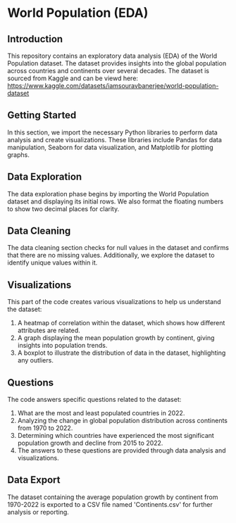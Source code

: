 # World Population (EDA) 

## Introduction

This repository contains an exploratory data analysis (EDA) of the World Population dataset. The dataset provides insights into the global population across countries and continents over several decades. The dataset is sourced from Kaggle and can be viewd here: https://www.kaggle.com/datasets/iamsouravbanerjee/world-population-dataset

## Getting Started

In this section, we import the necessary Python libraries to perform data analysis and create visualizations. These libraries include Pandas for data manipulation, Seaborn for data visualization, and Matplotlib for plotting graphs.

## Data Exploration

The data exploration phase begins by importing the World Population dataset and displaying its initial rows. We also format the floating numbers to show two decimal places for clarity.

## Data Cleaning

The data cleaning section checks for null values in the dataset and confirms that there are no missing values. Additionally, we explore the dataset to identify unique values within it.

## Visualizations

This part of the code creates various visualizations to help us understand the dataset:

1. A heatmap of correlation within the dataset, which shows how different attributes are related.
2. A graph displaying the mean population growth by continent, giving insights into population trends.
3. A boxplot to illustrate the distribution of data in the dataset, highlighting any outliers.
   
## Questions

The code answers specific questions related to the dataset:

1. What are the most and least populated countries in 2022.
2. Analyzing the change in global population distribution across continents from 1970 to 2022.
3. Determining which countries have experienced the most significant population growth and decline from 2015 to 2022.
4. The answers to these questions are provided through data analysis and visualizations.

## Data Export

The dataset containing the average population growth by continent from 1970-2022 is exported to a CSV file named 'Continents.csv' for further analysis or reporting.
